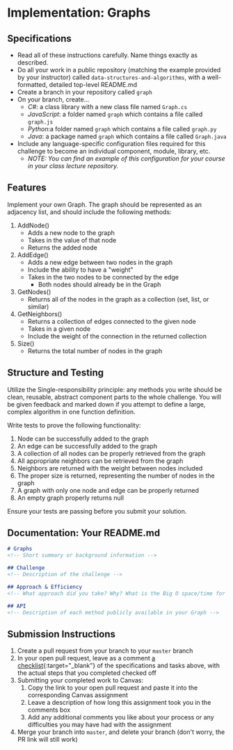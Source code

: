 # Implementation: Graphs

## Specifications
- Read all of these instructions carefully. Name things exactly as described.
- Do all your work in a public repository (matching the example provided by your instructor) called `data-structures-and-algorithms`, with a well-formatted, detailed top-level README.md
- Create a branch in your repository called `graph`
- On your branch, create...
    - _C#_: a class library with a new class file named `Graph.cs`
    - _JavaScript_: a folder named `graph` which contains a file called `graph.js`
    - _Python_:a folder named `graph` which contains a file called `graph.py`
    - _Java_: a package named `graph` which contains a file called `Graph.java`
- Include any language-specific configuration files required for this challenge to become an individual component, module, library, etc.
    - _NOTE: You can find an example of this configuration for your course in your class lecture repository._

## Features
Implement your own Graph. The graph should be represented as an adjacency list, and should include the following methods:

   1. AddNode()
        - Adds a new node to the graph
        - Takes in the value of that node
        - Returns the added node
   2. AddEdge()
       - Adds a new edge between two nodes in the graph
        - Include the ability to have a "weight"
        - Takes in the two nodes to be connected by the edge
            - Both nodes should already be in the Graph
   3. GetNodes()
      - Returns all of the nodes in the graph as a collection (set, list, or similar)
   4. GetNeighbors()
        - Returns a collection of edges connected to the given node
        - Takes in a given node
        - Include the weight of the connection in the returned collection
   5. Size()
      - Returns the total number of nodes in the graph


## Structure and Testing
Utilize the Single-responsibility principle: any methods you write should be clean, reusable, abstract component parts to the whole challenge. You will be given feedback and marked down if you attempt to define a large, complex algorithm in one function definition.

Write tests to prove the following functionality:
1. Node can be successfully added to the graph
1. An edge can be successfully added to the graph
1. A collection of all nodes can be properly retrieved from the graph
1. All appropriate neighbors can be retrieved from the graph
1. Neighbors are returned with the weight between nodes included 
1. The proper size is returned, representing the number of nodes in the graph
1. A graph with only one node and edge can be properly returned
1. An empty graph properly returns null

Ensure your tests are passing before you submit your solution.

## Documentation: Your README.md

```markdown
# Graphs
<!-- Short summary or background information -->

## Challenge
<!-- Description of the challenge -->

## Approach & Efficiency
<!-- What approach did you take? Why? What is the Big O space/time for this approach? -->

## API
<!-- Description of each method publicly available in your Graph -->
```

## Submission Instructions
1. Create a pull request from your branch to your `master` branch
1. In your open pull request, leave as a comment [a checklist](https://github.com/blog/1825-task-lists-in-all-markdown-documents){:target="_blank"} of the specifications and tasks above, with the actual steps that you completed checked off
1. Submitting your completed work to Canvas:
    1. Copy the link to your open pull request and paste it into the corresponding Canvas assignment
    1. Leave a description of how long this assignment took you in the comments box
    1. Add any additional comments you like about your process or any difficulties you may have had with the assignment
1. Merge your branch into `master`, and delete your branch (don't worry, the PR link will still work)
